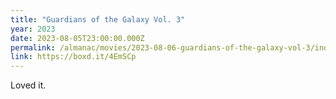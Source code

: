 ```yaml
---
title: "Guardians of the Galaxy Vol. 3"
year: 2023
date: 2023-08-05T23:00:00.000Z
permalink: /almanac/movies/2023-08-06-guardians-of-the-galaxy-vol-3/index.html
link: https://boxd.it/4EmSCp
---
```


Loved it.